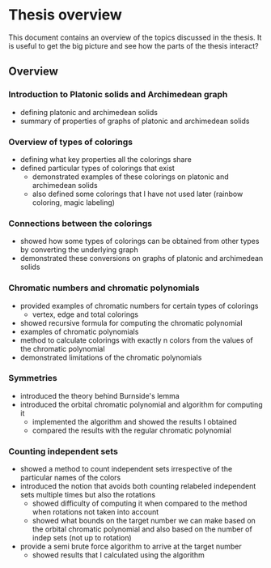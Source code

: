 # Thesis overview

This document contains an overview of the topics discussed in the thesis. It is useful to get the big picture and see how the parts of the thesis interact?

## Overview

### Introduction to Platonic solids and Archimedean graph

- defining platonic and archimedean solids
- summary of properties of graphs of platonic and archimedean solids

### Overview of types of colorings

- defining what key properties all the colorings share
- defined particular types of colorings that exist
  - demonstrated examples of these colorings on platonic and archimedean solids
  - also defined some colorings that I have not used later (rainbow coloring, magic labeling)

### Connections between the colorings

- showed how some types of colorings can be obtained from other types by converting the underlying graph
- demonstrated these conversions on graphs of platonic and archimedean solids

### Chromatic numbers and chromatic polynomials

- provided examples of chromatic numbers for certain types of colorings 
  - vertex, edge and total colorings
- showed recursive formula for computing the chromatic polynomial
- examples of chromatic polynomials
- method to calculate colorings with exactly n colors from the values of the chromatic polynomial
- demonstrated limitations of the chromatic polynomials

### Symmetries

- introduced the theory behind Burnside's lemma
- introduced the orbital chromatic polynomial and algorithm for computing it
  - implemented the algorithm and showed the results I obtained
  - compared the results with the regular chromatic polynomial

### Counting independent sets

- showed a method to count independent sets irrespective of the particular names of the colors
- introduced the notion that avoids both counting relabeled independent sets multiple times but also the rotations
  - showed difficulty of computing it when compared to the method when rotations not taken into account
  - showed what bounds on the target number we can make based on the orbital chromatic polynomial and also based on the number of indep sets (not up to rotation)
- provide a semi brute force algorithm to arrive at the target number
  - showed results that I calculated using the algorithm